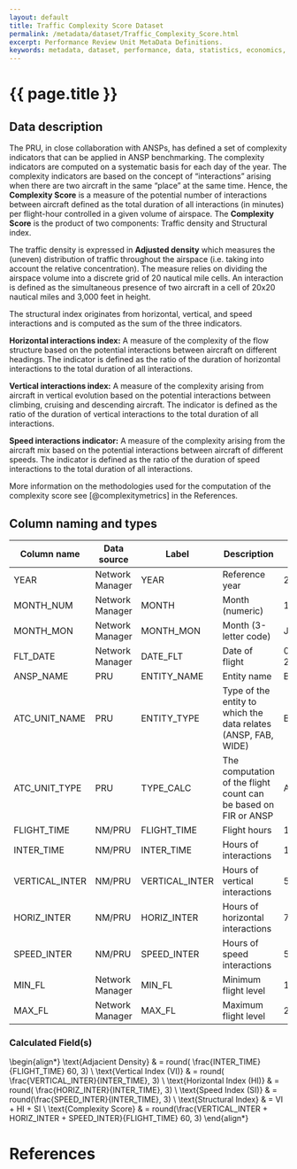 ```yaml
---
layout: default
title: Traffic Complexity Score Dataset
permalink: /metadata/dataset/Traffic_Complexity_Score.html
excerpt: Performance Review Unit MetaData Definitions.
keywords: metadata, dataset, performance, data, statistics, economics, air transport, flights, europe, cost efficiency
---
```

# {{ page.title }}

## Data description

The PRU, in close collaboration with ANSPs, has defined a set of complexity indicators that
can be applied in ANSP benchmarking.
The complexity indicators are computed on a systematic basis for each day of the year.
The complexity indicators are based on the concept of “interactions” arising when there are
two aircraft in the same “place” at the same time.
Hence, the **Complexity Score** is a measure of the potential number of interactions between
aircraft defined as the total duration of all interactions (in minutes) per flight-hour
controlled in a given volume of airspace.
The **Complexity Score** is the product of two components: Traffic density and Structural index.

The traffic density is expressed in **Adjusted density** which measures the (uneven) distribution
of traffic throughout the airspace (i.e. taking into account the relative concentration).
The measure relies on dividing the airspace volume into a discrete grid of 20 nautical mile cells.
An interaction is defined as the simultaneous presence of two aircraft in a cell of 20x20 nautical
miles and 3,000 feet in height.

The structural index originates from horizontal, vertical, and speed interactions and is computed
as the sum of the three indicators.

**Horizontal interactions index:** A measure of the complexity of the flow structure based on
the potential interactions between aircraft on different headings.
The indicator is defined as the ratio of the duration of horizontal interactions to the total
duration of all interactions.

**Vertical interactions index:** A measure of the complexity arising from aircraft in vertical
evolution based on the potential interactions between climbing, cruising and descending aircraft.
The indicator is defined as the ratio of the duration of vertical interactions to the total
duration of all interactions.

**Speed interactions indicator:** A measure of the complexity arising from the aircraft mix
based on the potential interactions between aircraft of different speeds.
The indicator is defined as the ratio of the duration of speed interactions to the
total duration of all interactions.

More information on the methodologies used for the computation of the complexity score
see [@complexitymetrics] in the References.

## Column naming and types

| Column name    | Data source     | Label          |  Description                                                    | Example      |
|----------------|-----------------|----------------|-----------------------------------------------------------------|--------------|
| YEAR           | Network Manager | YEAR           | Reference year                                                  | 2014         |
| MONTH_NUM      | Network Manager | MONTH          | Month (numeric)                                                 | 1            |
| MONTH_MON      | Network Manager | MONTH_MON      | Month (3-letter code)                                           | JAN          |
| FLT_DATE       | Network Manager | DATE_FLT       | Date of flight                                                  | 05-Jan-2014  |
| ANSP_NAME      | PRU             | ENTITY_NAME    | Entity name                                                     | Belgocontrol |
| ATC_UNIT_NAME  | PRU             | ENTITY_TYPE    | Type of the entity to which the data relates (ANSP, FAB, WIDE)  | Brussels     |
| ATC_UNIT_TYPE  | PRU             | TYPE_CALC      | The computation of the flight count can be based on FIR or ANSP | ACC          |
| FLIGHT_TIME    | NM/PRU          | FLIGHT_TIME    | Flight hours                                                    | 1491         |
| INTER_TIME     | NM/PRU          | INTER_TIME     | Hours of interactions                                           | 131          |
| VERTICAL_INTER | NM/PRU          | VERTICAL_INTER | Hours of vertical interactions                                  | 51           |
| HORIZ_INTER    | NM/PRU          | HORIZ_INTER    | Hours of horizontal interactions                                | 73           |
| SPEED_INTER    | NM/PRU          | SPEED_INTER    | Hours of speed interactions                                     | 55           |
| MIN_FL         | Network Manager | MIN_FL         | Minimum flight level                                            | 100          |
| MAX_FL         | Network Manager | MAX_FL         | Maximum flight level                                            | 250          |


### Calculated Field(s)

\begin{align*}
\text{Adjacient Density}     & = round( \frac{INTER\_TIME}{FLIGHT\_TIME} 60, 3) \\
\text{Vertical Index (VI)}   & = round( \frac{VERTICAL\_INTER}{INTER\_TIME}, 3) \\
\text{Horizontal Index (HI)} & = round( \frac{HORIZ\_INTER}{INTER\_TIME}, 3) \\
\text{Speed Index (SI)}      & = round(\frac{SPEED\_INTER}{INTER\_TIME}, 3) \\
\text{Structural Index}      & = VI + HI + SI \\
\text{Complexity Score}      & = round(\frac{VERTICAL\_INTER + HORIZ\_INTER + SPEED\_INTER}{FLIGHT\_TIME} 60, 3)
\end{align*}

# References